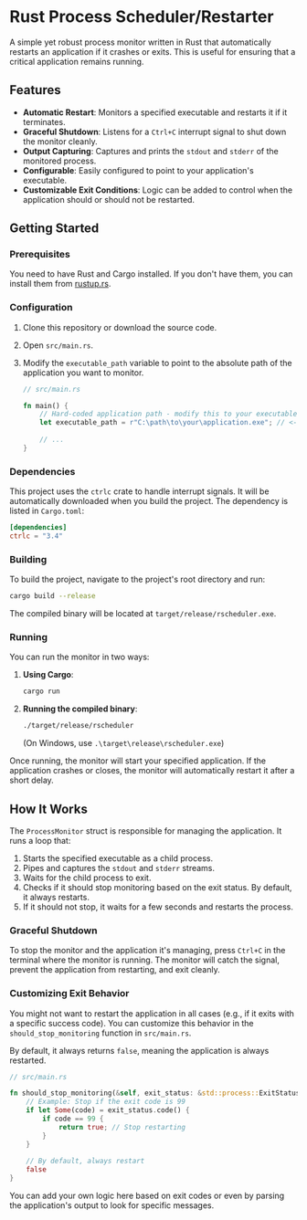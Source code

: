 # Rust Process Scheduler/Restarter

A simple yet robust process monitor written in Rust that automatically restarts an application if it crashes or exits. This is useful for ensuring that a critical application remains running.

## Features

- **Automatic Restart**: Monitors a specified executable and restarts it if it terminates.
- **Graceful Shutdown**: Listens for a `Ctrl+C` interrupt signal to shut down the monitor cleanly.
- **Output Capturing**: Captures and prints the `stdout` and `stderr` of the monitored process.
- **Configurable**: Easily configured to point to your application's executable.
- **Customizable Exit Conditions**: Logic can be added to control when the application should or should not be restarted.

## Getting Started

### Prerequisites

You need to have Rust and Cargo installed. If you don't have them, you can install them from [rustup.rs](https://rustup.rs/).

### Configuration

1.  Clone this repository or download the source code.
2.  Open `src/main.rs`.
3.  Modify the `executable_path` variable to point to the absolute path of the application you want to monitor.

    ```rust
    // src/main.rs

    fn main() {
        // Hard-coded application path - modify this to your executable path
        let executable_path = r"C:\path\to\your\application.exe"; // <--- CHANGE THIS
        
        // ...
    }
    ```

### Dependencies

This project uses the `ctrlc` crate to handle interrupt signals. It will be automatically downloaded when you build the project. The dependency is listed in `Cargo.toml`:

```toml
[dependencies]
ctrlc = "3.4"
```

### Building

To build the project, navigate to the project's root directory and run:

```bash
cargo build --release
```

The compiled binary will be located at `target/release/rscheduler.exe`.

### Running

You can run the monitor in two ways:

1.  **Using Cargo**:

    ```bash
    cargo run
    ```

2.  **Running the compiled binary**:

    ```bash
    ./target/release/rscheduler
    ```
    (On Windows, use `.\target\release\rscheduler.exe`)

Once running, the monitor will start your specified application. If the application crashes or closes, the monitor will automatically restart it after a short delay.

## How It Works

The `ProcessMonitor` struct is responsible for managing the application. It runs a loop that:
1.  Starts the specified executable as a child process.
2.  Pipes and captures the `stdout` and `stderr` streams.
3.  Waits for the child process to exit.
4.  Checks if it should stop monitoring based on the exit status. By default, it always restarts.
5.  If it should not stop, it waits for a few seconds and restarts the process.

### Graceful Shutdown

To stop the monitor and the application it's managing, press `Ctrl+C` in the terminal where the monitor is running. The monitor will catch the signal, prevent the application from restarting, and exit cleanly.

### Customizing Exit Behavior

You might not want to restart the application in all cases (e.g., if it exits with a specific success code). You can customize this behavior in the `should_stop_monitoring` function in `src/main.rs`.

By default, it always returns `false`, meaning the application is always restarted.

```rust
// src/main.rs

fn should_stop_monitoring(&self, exit_status: &std::process::ExitStatus) -> bool {
    // Example: Stop if the exit code is 99
    if let Some(code) = exit_status.code() {
        if code == 99 {
            return true; // Stop restarting
        }
    }
    
    // By default, always restart
    false
}
```
You can add your own logic here based on exit codes or even by parsing the application's output to look for specific messages. 